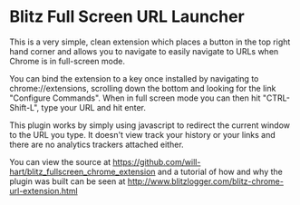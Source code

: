 Blitz Full Screen URL Launcher
==================================

This is a very simple, clean extension which places a button in the top right hand corner and allows you to navigate to easily navigate to URLs when Chrome is in full-screen mode. 

You can bind the extension to a key once installed by navigating to chrome://extensions, scrolling down the bottom and looking for the link "Configure Commands".  When in full screen mode you can then hit "CTRL-Shift-L", type your URL and hit enter.

This plugin works by simply using javascript to redirect the current window to the URL you type.  It doesn't view track your history or your links and there are no analytics trackers attached either.

You can view the source at https://github.com/will-hart/blitz_fullscreen_chrome_extension and a tutorial of how and why the plugin was built can be seen at http://www.blitzlogger.com/blitz-chrome-url-extension.html
